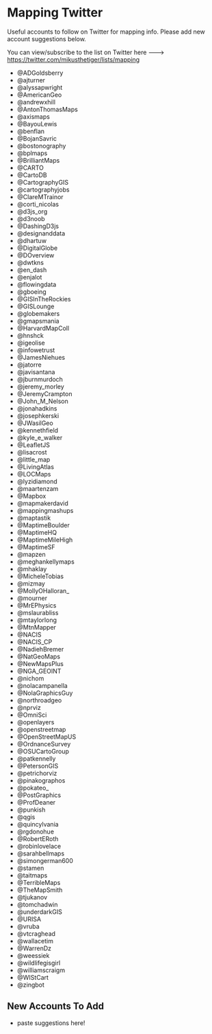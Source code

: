 # Mapping Twitter
Useful accounts to follow on Twitter for mapping info. Please add new account suggestions below.

You can view/subscribe to the list on Twitter here ---> https://twitter.com/mikusthetiger/lists/mapping

* @ADGoldsberry
* @ajturner
* @alyssapwright
* @AmericanGeo
* @andrewxhill
* @AntonThomasMaps
* @axismaps
* @BayouLewis
* @benflan
* @BojanSavric
* @bostonography
* @bplmaps
* @BrilliantMaps
* @CARTO
* @CartoDB
* @CartographyGIS
* @cartographyjobs
* @ClareMTrainor
* @corti_nicolas
* @d3js_org
* @d3noob
* @DashingD3js
* @designanddata
* @dhartuw
* @DigitalGlobe
* @DOverview
* @dwtkns
* @en_dash
* @enjalot
* @flowingdata
* @gboeing
* @GISInTheRockies
* @GISLounge
* @globemakers
* @gmapsmania
* @HarvardMapColl
* @hnshck
* @igeolise
* @infowetrust
* @JamesNiehues
* @jatorre
* @javisantana
* @jburnmurdoch
* @jeremy_morley
* @JeremyCrampton
* @John_M_Nelson
* @jonahadkins
* @josephkerski
* @JWasilGeo
* @kennethfield
* @kyle_e_walker
* @LeafletJS
* @lisacrost
* @little_map
* @LivingAtlas
* @LOCMaps
* @lyzidiamond
* @maartenzam
* @Mapbox
* @mapmakerdavid
* @mappingmashups
* @maptastik
* @MaptimeBoulder
* @MaptimeHQ
* @MaptimeMileHigh
* @MaptimeSF
* @mapzen
* @meghankellymaps
* @mhaklay
* @MicheleTobias
* @mizmay
* @MollyOHalloran_
* @mourner
* @MrEPhysics
* @mslaurabliss
* @mtaylorlong
* @MtnMapper
* @NACIS
* @NACIS_CP
* @NadiehBremer
* @NatGeoMaps
* @NewMapsPlus
* @NGA_GEOINT
* @nichom
* @nolacampanella
* @NolaGraphicsGuy
* @northroadgeo
* @nprviz
* @OmniSci
* @openlayers
* @openstreetmap
* @OpenStreetMapUS
* @OrdnanceSurvey
* @OSUCartoGroup
* @patkennelly
* @PetersonGIS
* @petrichorviz
* @pinakographos
* @pokateo_
* @PostGraphics
* @ProfDeaner
* @punkish
* @qgis
* @quincylvania
* @rgdonohue
* @RobertERoth
* @robinlovelace
* @sarahbellmaps
* @simongerman600
* @stamen
* @taitmaps
* @TerribleMaps
* @TheMapSmith
* @tjukanov
* @tomchadwin
* @underdarkGIS
* @URISA
* @vruba
* @vtcraghead
* @wallacetim
* @WarrenDz
* @weessiek
* @wildlifegisgirl
* @williamscraigm
* @WIStCart
* @zingbot



New Accounts To Add
------

* paste suggestions here!
